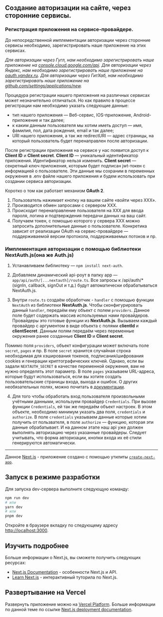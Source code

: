 ## Создание авторизации на сайте, через сторонние сервисы.

### Регистрация приложения на сервисе-провайдере.
До непосредственной имплементации авторизации через сторонние сервисы необходимо, зарегистрировать наше приложение на этих сервисах.

*Для авторизации через Гугл, нам необходимо зарегистрировать наше приложение на [console.cloud.google.com/api](console.cloud.google.com/api).*
*Для авторизации через Яндекс, нам необходимо зарегистрировать наше приложение на [oauth.yandex.ru](oauth.yandex.ru).*
*Для авторизации через ГитХаб, нам необходимо зарегистрировать наше приложение на [github.com/settings/applications/new](github.com/settings/applications/new).*

Процедура регистрации нашего приложения на различных сервисах может незначительно отличаться.
Но как правило в процессе регистрации нам необходимо указать следующие данные:
- тип нашего приложения — Веб-сервис, IOS-приложение, Android-приложение и так далее;
- к каким данным пользователя мы хотим иметь доступ — имя, фамилия, пол, дата рождения, email и так далее;
- URI нашего приложения, а так же redirectURI — адрес страницы, на который пользователь будет перенаправлен после авторизации.

После регистрации приложения на сервисе у нас появится доступ к **Client ID** и **Client secret**.
**Client ID** — уникальный идентификатор приложения. Идентификатор нельзя изменить.
**Client secret** — секретный ключ приложения, которым будет подписан jwt-токен с информацией о пользователе.
Эти данные мы сохраним в переменных окружения в .env файле нашего приложения и будем использовать при создании сервиса авторизации.

Коротко о том как работает механизм **OAuth 2**.
1. Пользователь нажимает кнопку на вашем сайте «войти через ХХХ».
2. Производится обмен запросами с сервером XXX.
3. Происходит перенаправление пользователя на ХХХ для ввода пароля, логина и подтверждения передачи данных на ваш сайт.
4. Получаем токен, с помощью которого у сервера ХХХ можно запросить дополнительные данные о пользователе.
Конкретика зависит от реализации OAuth на сервис-провайдере — поддерживаемой версии протокола, поддерживаемых потоков и пр.

### Имплементация авторизации с помощью библиотеки NextAuth.js(она же Auth.js)
1. Устанавливаем библиотеку — `npm install next-auth`.

2. Добавляем динамический api-роут в папку app — `app/api/auth/[...nextauth]/route.ts`.
Все запросы к /api/auth/* (signIn, callback, signOut и т.д.) будут автоматически обрабатываться NextAuth.js.

3. Внутри `route.ts` создаём обработчик - `handler` с помощью функции `NextAuth` из библиотеки **NextAuth.js**.
Чтобы сконфигурировать данный `handler`, передаём ему объект с полем `providers`.
Данное поле будет содержать массив используемых нами провайдеров.
Провайдеры это готовые функции из **NextAuth.js**.
Вызываем каждый провайдер с аргументом в виде объекта с полями **clientId** и **clientSecret**.
Данным полям передаём через переменные окружения ранее созданные **Client ID** и **Client secret**.

Помимо поля `providers`, объект конфигурации может включать поле `secret`, `pages` и пр.
В поле `secret` хранится случайная строка необходимая для хэширования токенов, подписания/шифрования cookies и генерации криптографических ключей.
Однако, если вы задали `NEXTAUTH_SECRET` в качестве переменной окружения, вам не нужно определять этот параметр.
В поле `pages` указываем URL-адреса, которые будут использоваться, если вы хотите создать пользовательские страницы входа, выхода и ошибок.
О других необязательных полях, можно почитать в [документации](https://next-auth.js.org/configuration/options).

4. Для того чтобы обработать вход пользователя произвольными учётными данными, используем провайдер `Credentials`.
При вызове функции `Credentials`, ей так же передаём объект настроек.
В этом объекте, необходимо минимум указать два поля, `credentials` и `authorize`.
В поле `credentials` указываем данные которые хотим получить от пользвателя, в поле `authorize` — функцию, которая эти данные обрабатывает.
И на данном этапе наш api уже должен выполнять авторизацию через указанные провайдеры.
Следует учитывать, что форма авторизации, кнопки входа их её стили генерируются автоматически.

---
Данное [Next.js](https://nextjs.org/) - приложение создано с помощью утилиты [`create-next-app`](https://github.com/vercel/next.js/tree/canary/packages/create-next-app).

## Запуск в режиме разработки
Для запуска dev-сервера выполните следующую команду:

```bash
npm run dev
# или
yarn dev
# или
pnpm dev
```
Откройте в браузере вкладку по следующему адресу [http://localhost:3000](http://localhost:3000).

## Изучить подробнее

Больше информации о Next.js, вы сможете получить следующих ресурсах:
- [Next.js Documentation](https://nextjs.org/docs) - особенности Next.js и API.
- [Learn Next.js](https://nextjs.org/learn) - интерактивный туторила по Next.js.

## Развертывание на Vercel

Развернуть приложение можно на [Vercel Platform](https://vercel.com/new?utm_medium=default-template&filter=next.js&utm_source=create-next-app&utm_campaign=create-next-app-readme).
Больше информации по данной теме по ссылке [Next.js deployment documentation](https://nextjs.org/docs/deployment).
